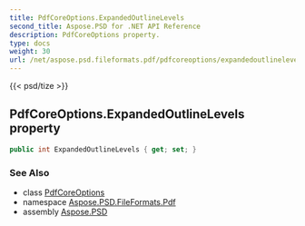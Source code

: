 ```yaml
---
title: PdfCoreOptions.ExpandedOutlineLevels
second_title: Aspose.PSD for .NET API Reference
description: PdfCoreOptions property. 
type: docs
weight: 30
url: /net/aspose.psd.fileformats.pdf/pdfcoreoptions/expandedoutlinelevels/
---
```

{{< psd/tize >}}
## PdfCoreOptions.ExpandedOutlineLevels property

```csharp
public int ExpandedOutlineLevels { get; set; }
```

### See Also

* class [PdfCoreOptions](../)
* namespace [Aspose.PSD.FileFormats.Pdf](../../pdfcoreoptions/)
* assembly [Aspose.PSD](../../../)


